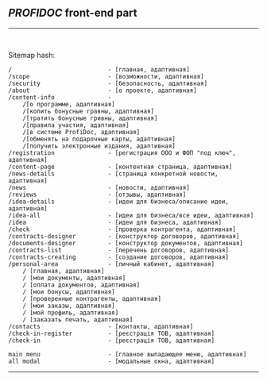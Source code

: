 ## *PROFIDOC* front-end part


<hr>
<br>

Sitemap hash:

    /                           - [главная, адаптивная]
    /scope                      - [возможности, адаптивная]
    /security                   - [безопасность, адаптивная]
    /about                      - [о проекте, адаптивная]
    /content-info               -
        /[о программе, адаптивная]
        /[копить бонусные гравны, адаптивная]
        /[тратить бонусные гривны, адаптивная]
        /[правила участия, адаптивная]
        /[в системе ProfiDoc, адаптивная]
        /[обменять на подарочные карты, адаптивная]
        /[получить электронные издания, адаптивная]
    /registration               - [регистрация ООО и ФОП "под ключ", адаптивная]
    /content-page               - [контентная страница, адаптивная]
    /news-details               - [страница конкретной новости, адаптивная]
    /news                       - [новости, адаптивная]
    /reviews                    - [отзывы, адаптивная]
    /idea-details               - [идеи для бизнеса/описание идеи, адаптивная]
    /idea-all                   - [идеи для бизнеса/все идеи, адаптивная]
    /idea                       - [идеи для бизнеса, адаптивная]                           
    /check                      - [проверка контрагента, адаптивная]
    /contracts-designer         - [конструктор договоров, адаптивная]
    /documents-designer         - [конструктор документов, адаптивная]
    /contracts-list             - [перечень договоров, адаптивная]
    /contracts-creating         - [создание договоров, адаптивная]
    /personal-area              - [личный кабинет, адаптивная]
        / [главная, адаптивная]
        / [мои документы, адаптивная]
        / [оплата документов, адаптивная]
        / [мои бонусы, адаптивная]
        / [проверенные контрагенты, адаптивная]
        / [мои заказы, адаптивная]
        / [мой профиль, адаптивная]
        / [заказать печать, адаптивная]
    /contacts                   - [контакты, адаптивная]
    /check-in-register          - [реєстрація ТОВ, адаптивная]
    /check-in                   - [реєстрація ТОВ, адаптивная]
    
    main menu                   - [главное выпадающее меню, адаптивная]
    all modal                   - [модальные окна, адаптивная]
    

<hr>
<br>

